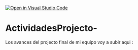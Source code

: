 [![Open in Visual Studio Code](https://classroom.github.com/assets/open-in-vscode-c66648af7eb3fe8bc4f294546bfd86ef473780cde1dea487d3c4ff354943c9ae.svg)](https://classroom.github.com/online_ide?assignment_repo_id=8462138&assignment_repo_type=AssignmentRepo)
# ActividadesProjecto-
Los avances del projecto final de mi equipo voy a subir aqui : 
